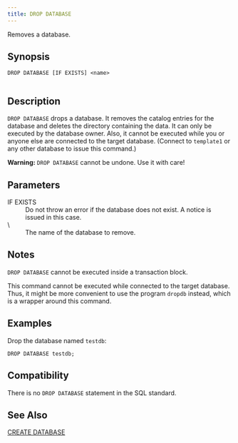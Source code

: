 ```yaml
---
title: DROP DATABASE
---
```


<!--
Licensed to the Apache Software Foundation (ASF) under one
or more contributor license agreements.  See the NOTICE file
distributed with this work for additional information
regarding copyright ownership.  The ASF licenses this file
to you under the Apache License, Version 2.0 (the
"License"); you may not use this file except in compliance
with the License.  You may obtain a copy of the License at

  http://www.apache.org/licenses/LICENSE-2.0

Unless required by applicable law or agreed to in writing,
software distributed under the License is distributed on an
"AS IS" BASIS, WITHOUT WARRANTIES OR CONDITIONS OF ANY
KIND, either express or implied.  See the License for the
specific language governing permissions and limitations
under the License.
-->

Removes a database.

## Synopsis<a id="topic1__section2"></a>

``` pre
DROP DATABASE [IF EXISTS] <name>
         
```

## Description<a id="topic1__section3"></a>

`DROP DATABASE` drops a database. It removes the catalog entries for the database and deletes the directory containing the data. It can only be executed by the database owner. Also, it cannot be executed while you or anyone else are connected to the target database. (Connect to `template1` or any other database to issue this command.)

**Warning:** `DROP DATABASE` cannot be undone. Use it with care!

## Parameters<a id="topic1__section4"></a>

<dt>IF EXISTS  </dt>
<dd>Do not throw an error if the database does not exist. A notice is issued in this case.</dd>

<dt>\<name\>   </dt>
<dd>The name of the database to remove.</dd>

## Notes<a id="topic1__section5"></a>

`DROP DATABASE` cannot be executed inside a transaction block.

This command cannot be executed while connected to the target database. Thus, it might be more convenient to use the program `dropdb` instead, which is a wrapper around this command.

## Examples<a id="topic1__section6"></a>

Drop the database named `testdb`:

``` pre
DROP DATABASE testdb;
```

## Compatibility<a id="topic1__section7"></a>

There is no `DROP DATABASE` statement in the SQL standard.

## See Also<a id="topic1__section8"></a>

[CREATE DATABASE](CREATE-DATABASE.html)
